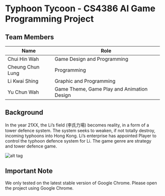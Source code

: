 # Typhoon Tycoon - CS4386 AI Game Programming Project

## Team Members
Name                | Role
--------------------|-----------
Chui Hin Wah        |Game Design and Programming
Cheung Chun Lung    |Programming
Li Kwai Shing       |Graphic and Programming
Yu Chun Wah         |Game Theme, Game Play and Animation Design

## Background
In the year 21XX, the Li’s field (李氏力場) becomes reality, in a form of a tower defence system. The system seeks to weaken, if not totally destroy, incoming typhoons into Hong Kong. Li’s enterprise has appointed Player to control the typhoon defence system for Li. The game genre are strategy and tower defence game.

![alt tag](http://i.imgur.com/0QTJuur.png)

## Important Note
We only tested on the latest stable version of Google Chrome. Please open the project using Google Chrome.

